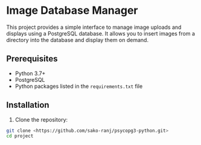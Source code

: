 # Image Database Manager

This project provides a simple interface to manage image uploads and displays using a PostgreSQL database. It allows you to insert images from a directory into the database and display them on demand.

## Prerequisites

- Python 3.7+
- PostgreSQL
- Python packages listed in the `requirements.txt` file
## Installation

1. Clone the repository:

```sh
git clone <https://github.com/sako-ranj/psycopg3-python.git>
cd project
